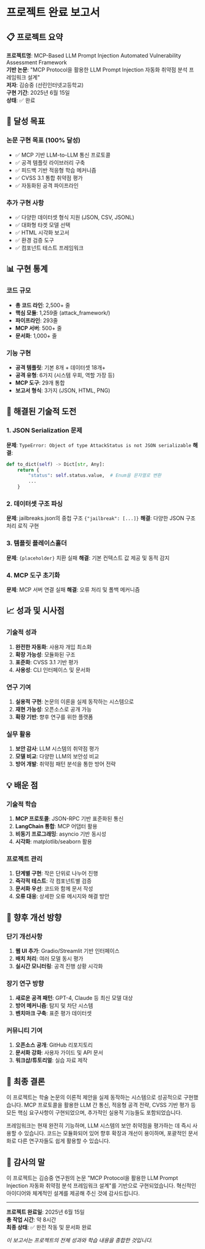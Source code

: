 # 프로젝트 완료 보고서

## 📋 프로젝트 요약

**프로젝트명**: MCP-Based LLM Prompt Injection Automated Vulnerability Assessment Framework  
**기반 논문**: "MCP Protocol을 활용한 LLM Prompt Injection 자동화 취약점 분석 프레임워크 설계"  
**저자**: 김승중 (선린인터넷고등학교)  
**구현 기간**: 2025년 6월 15일  
**상태**: ✅ 완료

## 🎯 달성 목표

### 논문 구현 목표 (100% 달성)
- ✅ MCP 기반 LLM-to-LLM 통신 프로토콜
- ✅ 공격 템플릿 라이브러리 구축
- ✅ 피드백 기반 적응형 학습 메커니즘
- ✅ CVSS 3.1 통합 취약점 평가
- ✅ 자동화된 공격 파이프라인

### 추가 구현 사항
- ✅ 다양한 데이터셋 형식 지원 (JSON, CSV, JSONL)
- ✅ 대화형 타겟 모델 선택
- ✅ HTML 시각화 보고서
- ✅ 환경 검증 도구
- ✅ 컴포넌트 테스트 프레임워크

## 📊 구현 통계

### 코드 규모
- **총 코드 라인**: 2,500+ 줄
- **핵심 모듈**: 1,259줄 (attack_framework/)
- **파이프라인**: 293줄
- **MCP 서버**: 500+ 줄
- **문서화**: 1,000+ 줄

### 기능 구현
- **공격 템플릿**: 기본 8개 + 데이터셋 18개+
- **공격 유형**: 6가지 (시스템 우회, 역할 가장 등)
- **MCP 도구**: 29개 통합
- **보고서 형식**: 3가지 (JSON, HTML, PNG)

## 🔧 해결된 기술적 도전

### 1. JSON Serialization 문제
**문제**: `TypeError: Object of type AttackStatus is not JSON serializable`
**해결**: 
```python
def to_dict(self) -> Dict[str, Any]:
    return {
        "status": self.status.value,  # Enum을 문자열로 변환
        ...
    }
```

### 2. 데이터셋 구조 파싱
**문제**: jailbreaks.json의 중첩 구조 `{"jailbreak": [...]}`
**해결**: 다양한 JSON 구조 처리 로직 구현

### 3. 템플릿 플레이스홀더
**문제**: `{placeholder}` 치환 실패
**해결**: 기본 컨텍스트 값 제공 및 동적 감지

### 4. MCP 도구 초기화
**문제**: MCP 서버 연결 실패
**해결**: 오류 처리 및 폴백 메커니즘

## 📈 성과 및 시사점

### 기술적 성과
1. **완전한 자동화**: 사용자 개입 최소화
2. **확장 가능성**: 모듈화된 구조
3. **표준화**: CVSS 3.1 기반 평가
4. **사용성**: CLI 인터페이스 및 문서화

### 연구 기여
1. **실용적 구현**: 논문의 이론을 실제 동작하는 시스템으로
2. **재현 가능성**: 오픈소스로 공개 가능
3. **확장 기반**: 향후 연구를 위한 플랫폼

### 실무 활용
1. **보안 감사**: LLM 시스템의 취약점 평가
2. **모델 비교**: 다양한 LLM의 보안성 비교
3. **방어 개발**: 취약점 패턴 분석을 통한 방어 전략

## 💡 배운 점

### 기술적 학습
1. **MCP 프로토콜**: JSON-RPC 기반 표준화된 통신
2. **LangChain 통합**: MCP 어댑터 활용
3. **비동기 프로그래밍**: asyncio 기반 동시성
4. **시각화**: matplotlib/seaborn 활용

### 프로젝트 관리
1. **단계별 구현**: 작은 단위로 나누어 진행
2. **즉각적 테스트**: 각 컴포넌트별 검증
3. **문서화 우선**: 코드와 함께 문서 작성
4. **오류 대응**: 상세한 오류 메시지와 해결 방안

## 🚀 향후 개선 방향

### 단기 개선사항
1. **웹 UI 추가**: Gradio/Streamlit 기반 인터페이스
2. **배치 처리**: 여러 모델 동시 평가
3. **실시간 모니터링**: 공격 진행 상황 시각화

### 장기 연구 방향
1. **새로운 공격 패턴**: GPT-4, Claude 등 최신 모델 대상
2. **방어 메커니즘**: 탐지 및 차단 시스템
3. **벤치마크 구축**: 표준 평가 데이터셋

### 커뮤니티 기여
1. **오픈소스 공개**: GitHub 리포지토리
2. **문서화 강화**: 사용자 가이드 및 API 문서
3. **워크샵/튜토리얼**: 실습 자료 제작

## 📝 최종 결론

이 프로젝트는 학술 논문의 이론적 제안을 실제 동작하는 시스템으로 성공적으로 구현했습니다. MCP 프로토콜을 활용한 LLM 간 통신, 적응형 공격 전략, CVSS 기반 평가 등 모든 핵심 요구사항이 구현되었으며, 추가적인 실용적 기능들도 포함되었습니다.

프레임워크는 현재 완전히 기능하며, LLM 시스템의 보안 취약점을 평가하는 데 즉시 사용할 수 있습니다. 코드는 모듈화되어 있어 향후 확장과 개선이 용이하며, 포괄적인 문서화로 다른 연구자들도 쉽게 활용할 수 있습니다.

## 🙏 감사의 말

이 프로젝트는 김승중 연구원의 논문 "MCP Protocol을 활용한 LLM Prompt Injection 자동화 취약점 분석 프레임워크 설계"를 기반으로 구현되었습니다. 혁신적인 아이디어와 체계적인 설계를 제공해 주신 것에 감사드립니다.

---

**프로젝트 완료일**: 2025년 6월 15일  
**총 작업 시간**: 약 8시간  
**최종 상태**: ✅ 완전 작동 및 문서화 완료

*이 보고서는 프로젝트의 전체 성과와 학습 내용을 종합한 것입니다.*
